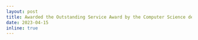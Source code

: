 ```yaml
---
layout: post
title: Awarded the Outstanding Service Award by the Computer Science department at CU - Boulder
date: 2023-04-15
inline: true
---
```

